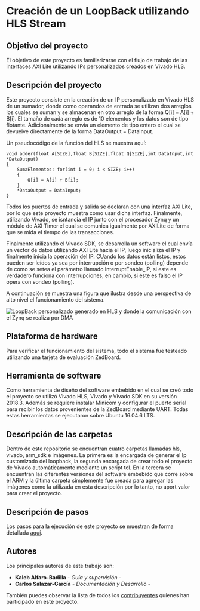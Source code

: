 # Creación de un LoopBack utilizando HLS Stream

## Objetivo del proyecto

El objetivo de este proyecto es familiarizarse con el flujo de trabajo de las interfaces AXI Lite utilizando IPs personalizados creados en Vivado HLS.

## Descripción del proyecto

Este proyecto consiste en la creación de un IP personalizado en Vivado HLS de un sumador, donde como operandos de entrada se utilizan dos arreglos los cuales se suman y se almacenan en otro arreglo de la forma Q[i] = A[i] + B[i]. El tamaño de cada arreglo es de 10 elementos y los datos son de tipo flotante. Adicionalmente se envía un elemento de tipo entero el cual se devuelve directamente de la forma DataOutput = DataInput.

Un pseudocódigo de la función del HLS se muestra aquí:
```
void adder(float A[SIZE],float B[SIZE],float Q[SIZE],int DataInput,int *DataOutput)
{
	SumaElementos: for(int i = 0; i < SIZE; i++)
	{
		Q[i] = A[i] + B[i];
	}
	*DataOutput = DataInput;
}

```

Todos los puertos de entrada y salida se declaran con una interfaz AXI Lite, por lo que este proyecto muestra como usar dicha interfaz. Finalmente, utilizando Vivado, se isntancia el IP junto con el procesador Zynq y un módulo de AXI Timer el cual se comunica igualmente por  AXILite de forma que se mida el tiempo de las transacciones. 

Finalmente utilizando el Vivado SDK, se desarrolla un software el cual envía un vector de datos utilizando AXI Lite hacia el IP, luego inicializa el IP y finalmente inicia la operación del IP. CUando los datos están listos, estos pueden ser leídos ya sea por interrupción o por sondeo (polling) depende de como se setea el parámetro llamado InterruptEnable_IP, si este es verdadero funciona con interrupciones, en cambio, si este es falso el IP opera con sondeo (polling).

A continuación se muestra una figura que ilustra desde una perspectiva de alto nivel el funcionamiento del sistema.

![LoopBack personalizado generado en HLS y donde la comunicación con el Zynq se realiza por DMA](https://raw.githubusercontent.com/cadriansalazarg/InterfacesZynq/master/Loop_Back_AXI_Stream/images/LoopBack%20AXI%20Stream.png)

## Plataforma de hardware

Para verificar el funcionamiento del sistema, todo el sistema fue testeado  utilizando una tarjeta de evaluación ZedBoard.

## Herramienta de software

Como herramienta de diseño del software embebido en el cual se creó todo el proyecto se utilizó Vivado HLS, Vivado y Vivado SDK en su versión 2018.3. Además se requiere instalar Minicom y configurar el puerto serial para recibir los datos provenientes de la ZedBoard mediante UART. Todas estas herramientas se ejecutaron sobre Ubuntu 16.04.6 LTS. 

## Descripción de las carpetas

Dentro de este repositorio se encuentran cuatro carpetas llamadas hls, vivado, arm_sdk e imágenes. La primera es la encargada de generar el Ip customizado del loopback, la segunda encargada de crear todo el proyecto de Vivado automáticamente mediante un script tcl. En la tercera se encuentran las diferentes versiones del software embebido que corre sobre el ARM y la última carpeta simplemente fue creada para agregar las imágenes como la utilizada en esta descripción por lo tanto, no aport valor para crear el proyecto.

## Descripción de pasos 

Los pasos para la ejecución de este proyecto se muestran de forma detallada [aquí](https://youtu.be/otCnqQpB8kA).

## Autores

Los principales autores de este trabajo son:

* **Kaleb Alfaro-Badilla** - *Guía y supervisión* - 
* **Carlos Salazar-García** - *Documentación y Desarrollo* -

También puedes observar la lista de todos los [contribuyentes](https://github.com/cadriansalazarg/InterfacesZynq/contributors) quíenes han participado en este proyecto. 

